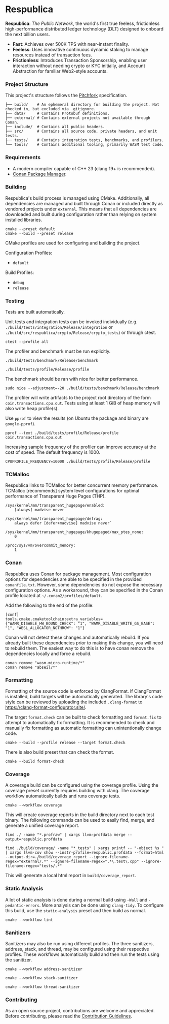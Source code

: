 # Respublica

**Respublica**: *The Public Network*, the world's first true feeless, frictionless high-performance distributed ledger technology (DLT) designed to onboard the next billion users.

* **Fast**: Achieves over 500K TPS with near-instant finality.
* **Feeless**: Uses innovative continuous dynamic staking to manage resources instead of transaction fees.
* **Frictionless**: Introduces Transaction Sponsorship, enabling user interaction without needing crypto or KYC initially, and Account Abstraction for familiar Web2-style accounts.

### Project Structure

This project's structure follows the [Pitchfork](https://api.csswg.org/bikeshed/?force=1&url=https://raw.githubusercontent.com/vector-of-bool/pitchfork/develop/data/spec.bs) specification.

```
├── build/    # An ephemeral directory for building the project. Not checked in, but excluded via .gitignore.
├── data/     # Contains Protobuf definitions.
├── external/ # Contains external projects not available through Conan.
├── include/  # Contains all public headers.
├── src/      # Contains all source code, private headers, and unit tests.
├── tests/    # Contains integration tests, benchmarks, and profilers.
└── tools/    # Contains additional tooling, primarily WASM test code.
```

### Requirements

- A modern compiler capable of C++ 23 (clang 19+ is recommended).
- [Conan Package Manager](https://conan.io/downloads).

### Building

Respublica's build process is managed using CMake. Additionally, all dependencies are managed and built through Conan or included directly as vendored projects under `external`. This means that all dependencies are downloaded and built during configuration rather than relying on system installed libraries.

```
cmake --preset default
cmake --build --preset release
```

CMake profiles are used for configuring and building the project.

Configuration Profiles:
 - `default`

Build Profiles:
 - `debug`
 - `release`

### Testing

Tests are built automatically.

Unit tests and integration tests can be invoked individually (e.g. `./build/tests/integration/Release/integration` or `./build/src/respublica/crypto/Release/crypto_tests`) or through ctest.

```
ctest --profile all
```

The profiler and benchmark must be run explicitly.

```
./build/tests/benchmark/Release/benchmark
```

```
./build/tests/profile/Release/profile
```

The benchmark should be ran with nice for better performance.

```
sudo nice --adjustment=-20 ./build/tests/benchmark/Release/benchmark
```

The profiler will write artifacts to the project root directory of the form `coin.transactions.cpu.out`. Tests using at least 1 GiB of heap memory will also write heap profile(s).

Use `pprof` to view the results (on Ubuntu the package and binary are `google-pprof`).

```
pprof --text ./build/tests/profile/Release/profile coin.transactions.cpu.out
```

Increasing sample frequency of the profiler can improve accuracy at the cost of speed. The default frequency is 1000.

```
CPUPROFILE_FREQUENCY=10000 ./build/tests/profile/Release/profile
```

### TCMalloc

Respublica links to TCMalloc for better concurrent memory performance. TCMalloc [recommends] system level configurations for optimal performance of Transparent Huge Pages (THP).

```
/sys/kernel/mm/transparent_hugepage/enabled:
    [always] madvise never

/sys/kernel/mm/transparent_hugepage/defrag:
    always defer [defer+madvise] madvise never`

/sys/kernel/mm/transparent_hugepage/khugepaged/max_ptes_none:
    0

/proc/sys/vm/overcommit_memory:
    1
```

### Conan

Respublica uses Conan for package management. Most configuration options for dependencies are able to be specified in the provided `conanfile.txt`. However, some dependencies do not expose the necessary configuration options. As a workaround, they can be specified in the Conan profile located at `~/.conan2/profiles/default`.

Add the following to the end of the profile:

```
[conf]
tools.cmake.cmaketoolchain:extra_variables={"WAMR_DISABLE_HW_BOUND_CHECK": "1", "WAMR_DISABLE_WRITE_GS_BASE": "1", "ABSL_ALLOCATOR_NOTHROW": "1"}
```

Conan will not detect these changes and automatically rebuild. If you already built these dependencies prior to making this change, you will need to rebuild them. The easiest way to do this is to have conan remove the dependencies locally and force a rebuild.

```
conan remove "wasm-micro-runtime/*"
conan remove "abseil/*"
```

### Formatting

Formatting of the source code is enforced by ClangFormat. If ClangFormat is installed, build targets will be automatically generated. The library's code style can be reviewed by uploading the included `.clang-format` to https://clang-format-configurator.site/.

The target `format.check` can be built to check formatting and `format.fix` to attempt to automatically fix formatting. It is recommended to check and manually fix formatting as automatic formatting can unintentionally change code.

```
cmake --build --profile release --target format.check
```

There is also build preset that can check the format.

```
cmake --build format-check
```

### Coverage

A coverage build can be configured using the coverage profile. Using the coverage preset currently requires building with clang. The coverage workflow automatically builds and runs coverage tests.

```
cmake --workflow coverage
```

This will create coverage reports in the build directory next to each test binary. The following commands can be used to easily find, merge, and generate a unified coverage report.

```
find ./ -name "*.profraw" | xargs llvm-profdata merge --output=respublic.profdata
```

```
find ./build/coverage/ -name "*_tests" | xargs printf -- "-object %s " | xargs llvm-cov show --instr-profile=respublic.profdata --format=html --output-dir=./build/coverage_report --ignore-filename-regex="external/.*" --ignore-filename-regex=".*\.test\.cpp" --ignore-
filename-regex="tests/.*"
```

This will generate a local html report in `build/coverage_report`.

### Static Analysis

A lot of static analysis is done during a normal build using `-Wall` and `-pedantic-errors`. More analysis can be done using `clang-tidy`. To configure this build, use the `static-analysis` preset  and then build as normal.

```
cmake --workflow lint
```

### Sanitizers

Sanitizers may also be run using different profiles. The three sanitizers, address, stack, and thread, may be configured using their respective profiles. These workflows automatically build and then run the tests using the sanitizer.

```
cmake --workflow address-sanitizer
```

```
cmake --workflow stack-sanitizer
```

```
cmake --workflow thread-sanitizer
```

### Contributing

As an open source project, contributions are welcome and appreciated. Before contributing, please read the [Contribution Guidelines](CONTRIBUTING.md).
